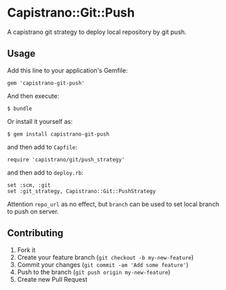 # Capistrano::Git::Push

A capistrano git strategy to deploy local repository by git push.

## Usage

Add this line to your application's Gemfile:

    gem 'capistrano-git-push'

And then execute:

    $ bundle

Or install it yourself as:

    $ gem install capistrano-git-push

and then add to `Capfile`:

    require 'capistrano/git/push_strategy'

and then add to `deploy.rb`:

    set :scm, :git
    set :git_strategy, Capistrano::Git::PushStrategy

Attention `repo_url` as no effect, but `branch` can be used to set local
branch to push on server.

## Contributing

1. Fork it
2. Create your feature branch (`git checkout -b my-new-feature`)
3. Commit your changes (`git commit -am 'Add some feature'`)
4. Push to the branch (`git push origin my-new-feature`)
5. Create new Pull Request
